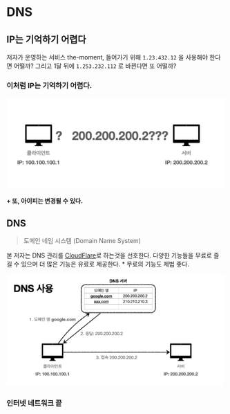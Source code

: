 # DNS

## IP는 기억하기 어렵다
저자가 운영하는 서비스 the-moment, 들어가기 위해 `1.23.432.12` 을 사용해야 한다면 어떨까? 그리고 1달 뒤에 `1.253.232.112` 로 바뀐다면 또 어떨까?

### 이처럼 IP는 기억하기 어렵다.
<img src="../img/http/아이피는-기억하기-어렵다.png" width="700px"> 

**+ 또, 아이피는 변경될 수 있다.**

## DNS
> 도메인 네임 시스템 (Domain Name System)

본 저자는 DNS 관리를 [CloudFlare](https://www.cloudflare.com/ko-kr/)로 하는것을 선호한다. 다양한 기능들을 무료로 즐길 수 있으며 더 많은 기능은 유료로 제공한다. * 무료의 기능도 제법 좋다.

<img src="../img/http/DNS의-사용.png" width="700px">

### 인터넷 네트워크 끝